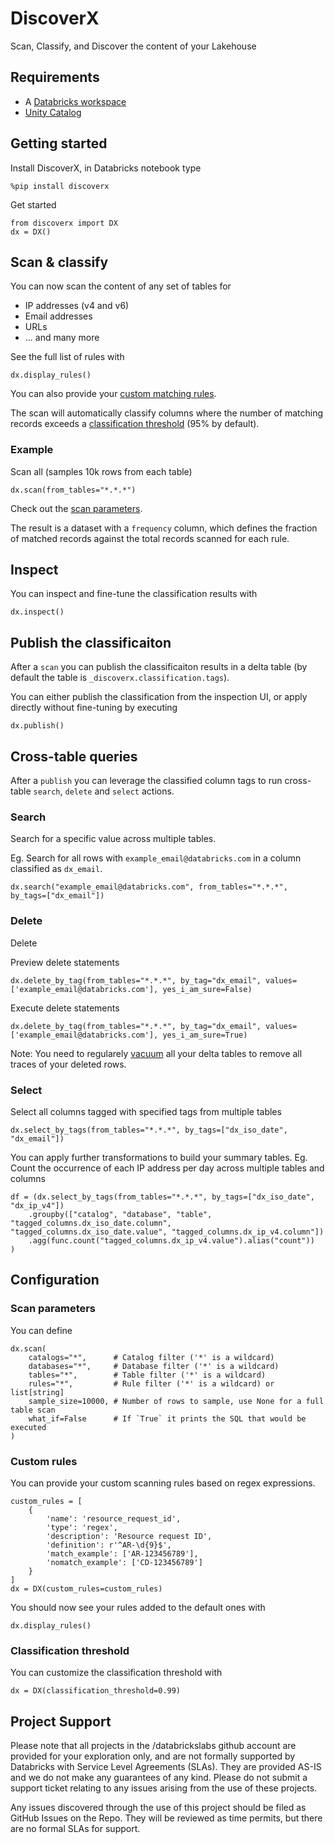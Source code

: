 # DiscoverX

Scan, Classify, and Discover the content of your Lakehouse

## Requirements

* A [Databricks workspace](https://www.databricks.com/try-databricks#account)
* [Unity Catalog](https://www.databricks.com/product/unity-catalog)

## Getting started

Install DiscoverX, in Databricks notebook type

```
%pip install discoverx
```

Get started

```
from discoverx import DX
dx = DX()
```

## Scan & classify

You can now scan the content of any set of tables for
- IP addresses (v4 and v6)
- Email addresses
- URLs
- ... and many more

See the full list of rules with 

```
dx.display_rules()
```

You can also provide your [custom matching rules](#custom-rules).

The scan will automatically classify columns where the number of matching records exceeds a [classification threshold](#classification-threshold) (95% by default).


### Example

Scan all (samples 10k rows from each table)

```
dx.scan(from_tables="*.*.*")
```

Check out the [scan parameters](#scan-parameters).

The result is a dataset with a `frequency` column, which defines the fraction of matched records against the total records scanned for each rule.

## Inspect

You can inspect and fine-tune the classification results with 

```
dx.inspect()
```


## Publish the classificaiton

After a `scan` you can publish the classificaiton results in a delta table (by default the table is `_discoverx.classification.tags`).

You can either publish the classification from the inspection UI, or apply directly without fine-tuning by executing

```
dx.publish()
```

## Cross-table queries

After a `publish` you can leverage the classified column tags to run cross-table `search`, `delete` and `select` actions.


### Search

Search for a specific value across multiple tables.

Eg. Search for all rows with `example_email@databricks.com` in a column classified as `dx_email`.

```
dx.search("example_email@databricks.com", from_tables="*.*.*", by_tags=["dx_email"])
```

### Delete

Delete 

Preview delete statements
```
dx.delete_by_tag(from_tables="*.*.*", by_tag="dx_email", values=['example_email@databricks.com'], yes_i_am_sure=False)
```

Execute delete statements
```
dx.delete_by_tag(from_tables="*.*.*", by_tag="dx_email", values=['example_email@databricks.com'], yes_i_am_sure=True)
```

Note: You need to regularely [vacuum](https://docs.delta.io/latest/delta-utility.html#remove-files-no-longer-referenced-by-a-delta-table) all your delta tables to remove all traces of your deleted rows. 

### Select

Select all columns tagged with specified tags from multiple tables

```
dx.select_by_tags(from_tables="*.*.*", by_tags=["dx_iso_date", "dx_email"])
```

You can apply further transformations to build your summary tables. 
Eg. Count the occurrence of each IP address per day across multiple tables and columns

```
df = (dx.select_by_tags(from_tables="*.*.*", by_tags=["dx_iso_date", "dx_ip_v4"])
    .groupby(["catalog", "database", "table", "tagged_columns.dx_iso_date.column", "tagged_columns.dx_iso_date.value", "tagged_columns.dx_ip_v4.column"])
    .agg(func.count("tagged_columns.dx_ip_v4.value").alias("count"))
)
```


## Configuration

### Scan parameters

You can define 

```
dx.scan(
    catalogs="*",      # Catalog filter ('*' is a wildcard)
    databases="*",     # Database filter ('*' is a wildcard)
    tables="*",        # Table filter ('*' is a wildcard)
    rules="*",         # Rule filter ('*' is a wildcard) or list[string]
    sample_size=10000, # Number of rows to sample, use None for a full table scan
    what_if=False      # If `True` it prints the SQL that would be executed
)
```

### Custom rules

You can provide your custom scanning rules based on regex expressions.

```
custom_rules = [
    {
        'name': 'resource_request_id',
        'type': 'regex',
        'description': 'Resource request ID',
        'definition': r'^AR-\d{9}$',
        'match_example': ['AR-123456789'],
        'nomatch_example': ['CD-123456789']
    }
]
dx = DX(custom_rules=custom_rules)
```

You should now see your rules added to the default ones with

```
dx.display_rules()
```

### Classification threshold

You can customize the classification threshold with

```
dx = DX(classification_threshold=0.99)
```

## Project Support
Please note that all projects in the /databrickslabs github account are provided for your exploration only, and are not formally supported by Databricks with Service Level Agreements (SLAs).  They are provided AS-IS and we do not make any guarantees of any kind.  Please do not submit a support ticket relating to any issues arising from the use of these projects.

Any issues discovered through the use of this project should be filed as GitHub Issues on the Repo.  They will be reviewed as time permits, but there are no formal SLAs for support.


